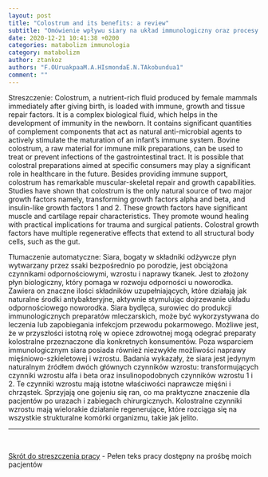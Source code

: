 ```yaml
---
layout: post
title: "Colostrum and its benefits: a review"
subtitle: "Omówienie wpływu siary na układ immunologiczny oraz procesy regeneracyjne"
date: 2020-12-21 10:41:38 +0200
categories: matabolizm immunologia
category: matabolizm
author: ztankoz
authors: "F.OUruakpaaM.A.HIsmondaE.N.TAkobundua1"
comment: ""
---
```


Streszczenie:
Colostrum, a nutrient-rich fluid produced by female mammals immediately after giving birth, is loaded with immune, growth and tissue repair factors. It is a complex biological fluid, which helps in the development of immunity in the newborn. It contains significant quantities of complement components that act as natural anti-microbial agents to actively stimulate the maturation of an infant’s immune system. Bovine colostrum, a raw material for immune milk preparations, can be used to treat or prevent infections of the gastrointestinal tract. It is possible that colostral preparations aimed at specific consumers may play a significant role in healthcare in the future. Besides providing immune support, colostrum has remarkable muscular-skeletal repair and growth capabilities. Studies have shown that colostrum is the only natural source of two major growth factors namely, transforming growth factors alpha and beta, and insulin-like growth factors 1 and 2. These growth factors have significant muscle and cartilage repair characteristics. They promote wound healing with practical implications for trauma and surgical patients. Colostral growth factors have multiple regenerative effects that extend to all structural body cells, such as the gut.

Tłumaczenie automatyczne:
Siara, bogaty w składniki odżywcze płyn wytwarzany przez ssaki bezpośrednio po porodzie, jest obciążona czynnikami odpornościowymi, wzrostu i naprawy tkanek. Jest to złożony płyn biologiczny, który pomaga w rozwoju odporności u noworodka. Zawiera on znaczne ilości składników uzupełniających, które działają jak naturalne środki antybakteryjne, aktywnie stymulując dojrzewanie układu odpornościowego noworodka. Siara bydlęca, surowiec do produkcji immunologicznych preparatów mleczarskich, może być wykorzystywana do leczenia lub zapobiegania infekcjom przewodu pokarmowego. Możliwe jest, że w przyszłości istotną rolę w opiece zdrowotnej mogą odegrać preparaty kolostralne przeznaczone dla konkretnych konsumentów. Poza wsparciem immunologicznym siara posiada również niezwykłe możliwości naprawy mięśniowo-szkieletowej i wzrostu. Badania wykazały, że siara jest jedynym naturalnym źródłem dwóch głównych czynników wzrostu: transformujących czynniki wzrostu alfa i beta oraz insulinopodobnych czynników wzrostu 1 i 2. Te czynniki wzrostu mają istotne właściwości naprawcze mięśni i chrząstek. Sprzyjają one gojeniu się ran, co ma praktyczne znaczenie dla pacjentów po urazach i zabiegach chirurgicznych. Kolostralne czynniki wzrostu mają wielorakie działanie regenerujące, które rozciąga się na wszystkie strukturalne komórki organizmu, takie jak jelito.

<hr>
<br>

[Skrót do streszczenia pracy](https://www.sciencedirect.com/science/article/abs/pii/S0271531702003731) - Pełen teks pracy dostępny na prośbę moich pacjentów
